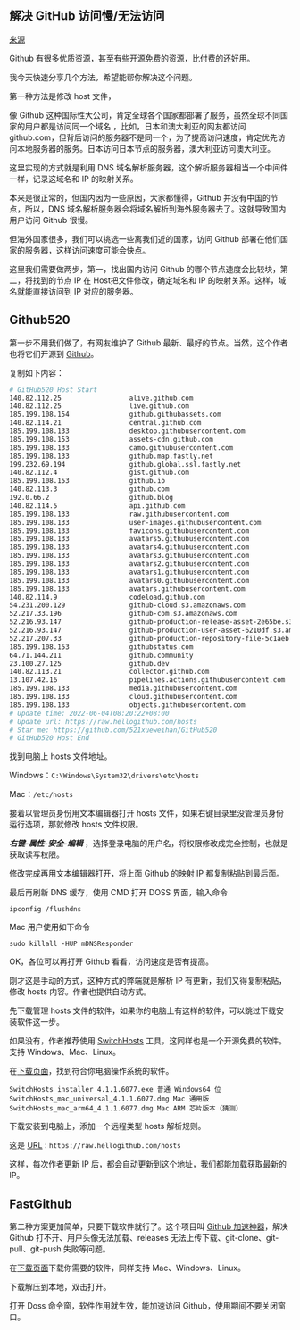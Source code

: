## 解决 GitHub 访问慢/无法访问

[来源](https://guozh.net/accelerate-access-to-github/)

Github 有很多优质资源，甚至有些开源免费的资源，比付费的还好用。

我今天快速分享几个方法，希望能帮你解决这个问题。

第一种方法是修改 host 文件，

像 Github 这种国际性大公司，肯定全球各个国家都部署了服务，虽然全球不同国家的用户都是访问同一个域名 ，比如，日本和澳大利亚的网友都访问 github.com，但背后访问的服务器不是同一个，为了提高访问速度，肯定优先访问本地服务器的服务。日本访问日本节点的服务器，澳大利亚访问澳大利亚。

这里实现的方式就是利用 DNS 域名解析服务器，这个解析服务器相当一个中间件一样，记录这域名和 IP 的映射关系。

本来是很正常的，但国内因为一些原因，大家都懂得，Github 并没有中国的节点，所以，DNS 域名解析服务器会将域名解析到海外服务器去了。这就导致国内用户访问 Github 很慢。

但海外国家很多，我们可以挑选一些离我们近的国家，访问 Github 部署在他们国家的服务器，这样访问速度可能会快点。

这里我们需要做两步，第一，找出国内访问 Github 的哪个节点速度会比较块，第二，将找到的节点 IP 在 Host把文件修改，确定域名和 IP 的映射关系。这样，域名就能直接访问到 IP 对应的服务器。

## Github520

第一步不用我们做了，有网友维护了 Github 最新、最好的节点。当然，这个作者也将它们开源到 [Github](https://github.com/521xueweihan/GitHub520)。


复制如下内容：

```bash
# GitHub520 Host Start
140.82.112.25                 alive.github.com
140.82.112.25                 live.github.com
185.199.108.154               github.githubassets.com
140.82.114.21                 central.github.com
185.199.108.133               desktop.githubusercontent.com
185.199.108.153               assets-cdn.github.com
185.199.108.133               camo.githubusercontent.com
185.199.108.133               github.map.fastly.net
199.232.69.194                github.global.ssl.fastly.net
140.82.112.4                  gist.github.com
185.199.108.153               github.io
140.82.113.3                  github.com
192.0.66.2                    github.blog
140.82.114.5                  api.github.com
185.199.108.133               raw.githubusercontent.com
185.199.108.133               user-images.githubusercontent.com
185.199.108.133               favicons.githubusercontent.com
185.199.108.133               avatars5.githubusercontent.com
185.199.108.133               avatars4.githubusercontent.com
185.199.108.133               avatars3.githubusercontent.com
185.199.108.133               avatars2.githubusercontent.com
185.199.108.133               avatars1.githubusercontent.com
185.199.108.133               avatars0.githubusercontent.com
185.199.108.133               avatars.githubusercontent.com
140.82.114.9                  codeload.github.com
54.231.200.129                github-cloud.s3.amazonaws.com
52.217.33.196                 github-com.s3.amazonaws.com
52.216.93.147                 github-production-release-asset-2e65be.s3.amazonaws.com
52.216.93.147                 github-production-user-asset-6210df.s3.amazonaws.com
52.217.207.33                 github-production-repository-file-5c1aeb.s3.amazonaws.com
185.199.108.153               githubstatus.com
64.71.144.211                 github.community
23.100.27.125                 github.dev
140.82.113.21                 collector.github.com
13.107.42.16                  pipelines.actions.githubusercontent.com
185.199.108.133               media.githubusercontent.com
185.199.108.133               cloud.githubusercontent.com
185.199.108.133               objects.githubusercontent.com
# Update time: 2022-06-04T08:20:22+08:00
# Update url: https://raw.hellogithub.com/hosts
# Star me: https://github.com/521xueweihan/GitHub520
# GitHub520 Host End
```

找到电脑上 hosts 文件地址。

Windows：`C:\Windows\System32\drivers\etc\hosts`

Mac：`/etc/hosts`

接着以管理员身份用文本编辑器打开 hosts 文件，如果右键目录里没管理员身份运行选项，那就修改 hosts 文件权限。

***右键-属性-安全-编辑*** ，选择登录电脑的用户名，将权限修改成完全控制，也就是获取读写权限。

修改完成再用文本编辑器打开，将上面 Github 的映射 IP 都复制粘贴到最后面。

最后再刷新 DNS 缓存，使用 CMD 打开 DOSS 界面，输入命令

```
ipconfig /flushdns
```

Mac 用户使用如下命令

```
sudo killall -HUP mDNSResponder
```

OK，各位可以再打开 Github 看看，访问速度是否有提高。

刚才这是手动的方式，这种方式的弊端就是解析 IP 有更新，我们又得复制粘贴，修改 hosts 内容。作者也提供自动方式。

先下载管理 hosts 文件的软件，如果你的电脑上有这样的软件，可以跳过下载安装软件这一步。

如果没有，作者推荐使用 [SwitchHosts](https://github.com/oldj/SwitchHosts) 工具，这同样也是一个开源免费的软件。支持 Windows、Mac、Linux。

在[下载页面](https://github.com/oldj/SwitchHosts/releases)，找到符合你电脑操作系统的软件。

```
SwitchHosts_installer_4.1.1.6077.exe 普通 Windows64 位
SwitchHosts_mac_universal_4.1.1.6077.dmg Mac 通用版
SwitchHosts_mac_arm64_4.1.1.6077.dmg Mac ARM 芯片版本（猜测）
```

下载安装到电脑上，添加一个远程类型 hosts 解析规则。

这是 [URL](https://raw.hellogithub.com/hosts) : `https://raw.hellogithub.com/hosts`

这样，每次作者更新 IP 后，都会自动更新到这个地址，我们都能加载获取最新的 IP。


## FastGithub


第二种方案更加简单，只要下载软件就行了。这个项目叫 [Github 加速神器](https://github.com/dotnetcore/FastGithub)，解决 Github 打不开、用户头像无法加载、releases 无法上传下载、git-clone、git-pull、git-push 失败等问题。

在[下载页面](https://github.com/dotnetcore/FastGithub/releases)下载你需要的软件，同样支持 Mac、Windows、Linux。

下载解压到本地，双击打开。



打开 Doss 命令窗，软件作用就生效，能加速访问 Github，使用期间不要关闭窗口。





